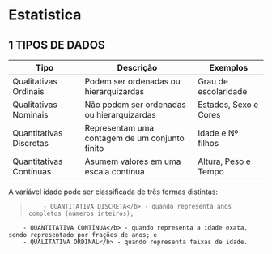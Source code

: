 # Estatistica

## 1 TIPOS DE DADOS

| Tipo | Descrição | Exemplos | 
| ------- | ------- | ------- |
| Qualitativas Ordinais | Podem ser ordenadas ou hierarquizardas | Grau de escolaridade|
| Qualitativas Nominais | Não podem ser ordenadas ou hierarquizardas | Estados, Sexo e Cores |
| Quantitativas Discretas | Representam uma contagem de um conjunto finito  | Idade e Nº filhos |
| Quantitativas Contínuas | Asumem valores em uma escala contínua | Altura, Peso e Tempo |

A variável idade pode ser classificada de três formas distintas:
>         - QUANTITATIVA DISCRETA</b> - quando representa anos completos (números inteiros);
        - QUANTITATIVA CONTÍNUA</b> - quando representa a idade exata, sendo representado por frações de anos; e
        - QUALITATIVA ORDINAL</b> - quando representa faixas de idade.

